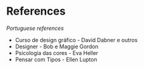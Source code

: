 # References

*Portuguese references*
- Curso de design gráfico - David Dabner e outros
- Designer - Bob e Maggie Gordon
- Psicologia das cores - Eva Heller
- Pensar com Tipos - Ellen Lupton